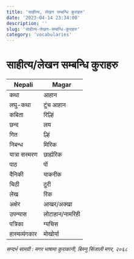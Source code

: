 ```yaml
---
title: 'साहीत्य, लेखन सम्बन्धि कुराहरु'
date: '2023-04-14 23:34:00'
description: ''
slug: 'साहीत्य-लेखन-सम्बन्धि-कुराहरु'
category: 'vocabularies'
---
```

# साहीत्य/लेखन सम्बन्धि कुराहरु

| Nepali | Magar |
| --- | --- |
| कथा | आहान |
| लघु-कथा | टुंच आहान|
|कबिता | रिल्हिं |
| छन्द | लय |
|गित | ल्हिं |
|निबन्ध | मिरिक|
|यात्रा सस्मरण | छार्ह्यरिक|
|पाठ | पों|
|दैनिकी | याकरीक|
|चिठी | ठुरी|
|लेख | रिक|
|अक्षेर |आखर/अक्खा|
|उपन्यास |लोटाहान/नामरिही|
|पत्रिका | ग्यचिस|
|हास्यव्यंगकार | मोखोर्या|

*सन्दर्भ सामग्री : मगर भाषामा कुराकानी, बिस्नु सिंजाली मगर, २०६८*